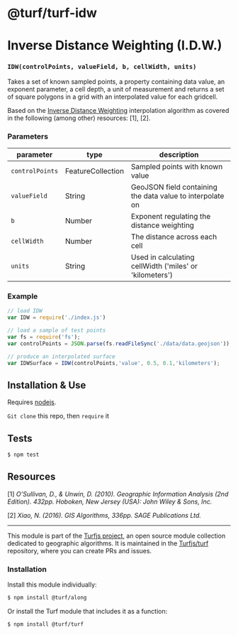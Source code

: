 # @turf/turf-idw

# Inverse Distance Weighting (I.D.W.)

### `IDW(controlPoints, valueField, b, cellWidth, units)`

Takes a set of known sampled points, a property containing data value, an exponent parameter, a cell depth, a unit of measurement and returns a set of square polygons in a grid with an interpolated value for each gridcell.

Based on the [Inverse Distance Weighting](https://en.wikipedia.org/wiki/Inverse_distance_weighting) interpolation algorithm as covered in the following (among other) resources: [1], [2].



### Parameters

| parameter   | type           | description                              |
| ----------- | -------------- | ---------------------------------------- |
| `controlPoints`    | FeatureCollection<Point> | Sampled points with known value |
| `valueField`    | String | GeoJSON field containing the data value to interpolate on |
| `b` | Number         | Exponent regulating the distance weighting                       |
| `cellWidth`     | Number         | The distance across each cell               |
| `units`        |String | Used in calculating cellWidth ('miles' or 'kilometers')|

### Example

```js
// load IDW
var IDW = require('./index.js')

// load a sample of test points
var fs = require('fs');
var controlPoints = JSON.parse(fs.readFileSync('./data/data.geojson'));

// produce an interpolated surface
var IDWSurface = IDW(controlPoints,'value', 0.5, 0.1,'kilometers');

```

## Installation & Use

Requires [nodejs](http://nodejs.org/).

`Git clone` this repo, then `require` it

## Tests

```sh
$ npm test
```

## Resources
[1] _O’Sullivan, D., & Unwin, D. (2010). Geographic Information Analysis (2nd Edition). 432pp. Hoboken, New Jersey (USA): John Wiley & Sons, Inc._

[2] _Xiao, N. (2016). GIS Algorithms, 336pp. SAGE Publications Ltd._


---

This module is part of the [Turfjs project](http://turfjs.org/), an open source
module collection dedicated to geographic algorithms. It is maintained in the
[Turfjs/turf](https://github.com/Turfjs/turf) repository, where you can create
PRs and issues.

### Installation

Install this module individually:

```sh
$ npm install @turf/along
```

Or install the Turf module that includes it as a function:

```sh
$ npm install @turf/turf
```
